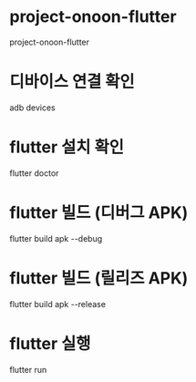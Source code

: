 # project-onoon-flutter
project-onoon-flutter

# 디바이스 연결 확인
adb devices

# flutter 설치 확인
flutter doctor

# flutter 빌드 (디버그 APK)
flutter build apk --debug

# flutter 빌드 (릴리즈 APK)
flutter build apk --release

# flutter 실행
flutter run
